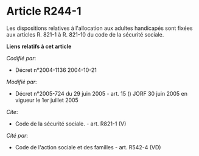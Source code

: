# Article R244-1

Les dispositions relatives à l'allocation aux adultes handicapés sont fixées aux articles R. 821-1 à R. 821-10 du code de la
sécurité sociale.

**Liens relatifs à cet article**

_Codifié par_:

  - Décret n°2004-1136 2004-10-21

_Modifié par_:

  - Décret n°2005-724 du 29 juin 2005 - art. 15 () JORF 30 juin 2005 en vigueur le 1er juillet 2005

_Cite_:

  - Code de la sécurité sociale. - art. R821-1 (V)

_Cité par_:

  - Code de l'action sociale et des familles - art. R542-4 (VD)
